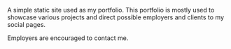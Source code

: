 A simple static site used as my portfolio. This portfolio is mostly used to showcase various projects and direct possible
employers and clients to my social pages.

Employers are encouraged to contact me.

